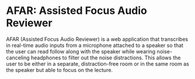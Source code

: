 # AFAR: Assisted Focus Audio Reviewer

AFAR (Assisted Focus Audio Reviewer) is a web application that transcribes in real-time audio inputs from a microphone attached to a speaker so that the user can read follow along with the speaker while wearing noise-canceling headphones to filter out the noise distractions. This allows the user to be either in a separate, distraction-free room or in the same room as the speaker but able to focus on the lecture.
